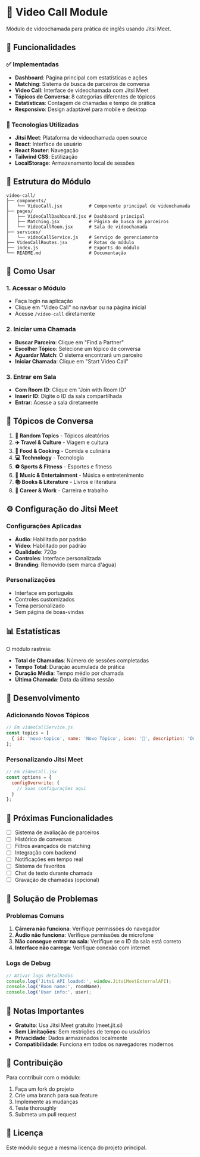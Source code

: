 # 🎥 Video Call Module

Módulo de videochamada para prática de inglês usando Jitsi Meet.

## 🚀 Funcionalidades

### ✅ Implementadas
- **Dashboard**: Página principal com estatísticas e ações
- **Matching**: Sistema de busca de parceiros de conversa
- **Video Call**: Interface de videochamada com Jitsi Meet
- **Tópicos de Conversa**: 8 categorias diferentes de tópicos
- **Estatísticas**: Contagem de chamadas e tempo de prática
- **Responsivo**: Design adaptável para mobile e desktop

### 🔧 Tecnologias Utilizadas
- **Jitsi Meet**: Plataforma de videochamada open source
- **React**: Interface de usuário
- **React Router**: Navegação
- **Tailwind CSS**: Estilização
- **LocalStorage**: Armazenamento local de sessões

## 📁 Estrutura do Módulo

```
video-call/
├── components/
│   └── VideoCall.jsx          # Componente principal de videochamada
├── pages/
│   ├── VideoCallDashboard.jsx # Dashboard principal
│   ├── Matching.jsx           # Página de busca de parceiros
│   └── VideoCallRoom.jsx      # Sala de videochamada
├── services/
│   └── videoCallService.js    # Serviço de gerenciamento
├── VideoCallRoutes.jsx        # Rotas do módulo
├── index.js                   # Exports do módulo
└── README.md                  # Documentação
```

## 🎯 Como Usar

### 1. Acessar o Módulo
- Faça login na aplicação
- Clique em "Video Call" no navbar ou na página inicial
- Acesse `/video-call` diretamente

### 2. Iniciar uma Chamada
- **Buscar Parceiro**: Clique em "Find a Partner"
- **Escolher Tópico**: Selecione um tópico de conversa
- **Aguardar Match**: O sistema encontrará um parceiro
- **Iniciar Chamada**: Clique em "Start Video Call"

### 3. Entrar em Sala
- **Com Room ID**: Clique em "Join with Room ID"
- **Inserir ID**: Digite o ID da sala compartilhada
- **Entrar**: Acesse a sala diretamente

## 🎨 Tópicos de Conversa

1. **🎲 Random Topics** - Tópicos aleatórios
2. **✈️ Travel & Culture** - Viagem e cultura
3. **🍕 Food & Cooking** - Comida e culinária
4. **💻 Technology** - Tecnologia
5. **⚽ Sports & Fitness** - Esportes e fitness
6. **🎵 Music & Entertainment** - Música e entretenimento
7. **📚 Books & Literature** - Livros e literatura
8. **💼 Career & Work** - Carreira e trabalho

## ⚙️ Configuração do Jitsi Meet

### Configurações Aplicadas
- **Áudio**: Habilitado por padrão
- **Vídeo**: Habilitado por padrão
- **Qualidade**: 720p
- **Controles**: Interface personalizada
- **Branding**: Removido (sem marca d'água)

### Personalizações
- Interface em português
- Controles customizados
- Tema personalizado
- Sem página de boas-vindas

## 📊 Estatísticas

O módulo rastreia:
- **Total de Chamadas**: Número de sessões completadas
- **Tempo Total**: Duração acumulada de prática
- **Duração Média**: Tempo médio por chamada
- **Última Chamada**: Data da última sessão

## 🔧 Desenvolvimento

### Adicionando Novos Tópicos
```javascript
// Em videoCallService.js
const topics = [
  { id: 'novo-topico', name: 'Novo Tópico', icon: '🎯', description: 'Descrição' }
];
```

### Personalizando Jitsi Meet
```javascript
// Em VideoCall.jsx
const options = {
  configOverwrite: {
    // Suas configurações aqui
  }
};
```

## 🚀 Próximas Funcionalidades

- [ ] Sistema de avaliação de parceiros
- [ ] Histórico de conversas
- [ ] Filtros avançados de matching
- [ ] Integração com backend
- [ ] Notificações em tempo real
- [ ] Sistema de favoritos
- [ ] Chat de texto durante chamada
- [ ] Gravação de chamadas (opcional)

## 🐛 Solução de Problemas

### Problemas Comuns
1. **Câmera não funciona**: Verifique permissões do navegador
2. **Áudio não funciona**: Verifique permissões de microfone
3. **Não consegue entrar na sala**: Verifique se o ID da sala está correto
4. **Interface não carrega**: Verifique conexão com internet

### Logs de Debug
```javascript
// Ativar logs detalhados
console.log('Jitsi API loaded:', window.JitsiMeetExternalAPI);
console.log('Room name:', roomName);
console.log('User info:', user);
```

## 📝 Notas Importantes

- **Gratuito**: Usa Jitsi Meet gratuito (meet.jit.si)
- **Sem Limitações**: Sem restrições de tempo ou usuários
- **Privacidade**: Dados armazenados localmente
- **Compatibilidade**: Funciona em todos os navegadores modernos

## 🤝 Contribuição

Para contribuir com o módulo:
1. Faça um fork do projeto
2. Crie uma branch para sua feature
3. Implemente as mudanças
4. Teste thoroughly
5. Submeta um pull request

## 📄 Licença

Este módulo segue a mesma licença do projeto principal.
